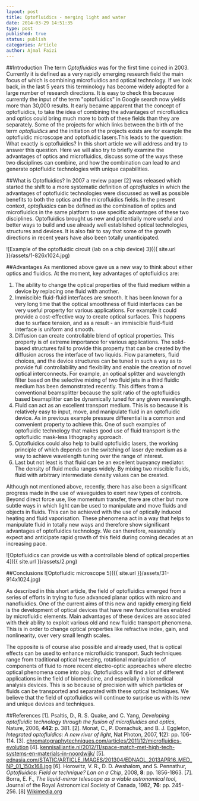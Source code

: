 ```yaml
---
layout: post
title: Optofluidics - merging light and water
date: 2014-03-29 14:51:35
type: post
published: true
status: publish
categories: Article
author: Ajmal Faizi
---
```


##Introduction
The term <em>Optofluidics</em> was for the first time coined in 2003. Currently it is defined as a very rapidly emerging research field the main focus of which is combining microfluidics and optical technology. If we look back, in the last 5 years this terminology has become widely adopted for a large number of research directions. It is easy to check this because currently the input of the term "optofluidics" in Google search now yields more than 30,000 results. It early became apparent that the concept of optofluidics, to take the idea of combining the advantages of microfluidics and optics could bring much more to both of these fields than they are separately. Some of the projects for which links between the birth of the term <em>optofluidics</em> and the initiation of the projects exists are for example the optofluidic microscope and optofluidic lasers.This leads to the question: What exactly is optofluidics? In this short article we will address and try to answer this question. Here we will also try to briefly examine the advantages of optics and microfluidics, discuss some of the ways these two disciplines can combine, and how the combination can lead to and generate optofluidic technologies with unique capabilities.

##What is Optofluidics?
In 2007 a review paper [2] was released which started the shift to a more systematic definition of <em>optofluidics</em> in which the advantages of optofluidic technologies were discussed as well as possible benefits to both the optics and the microfluidics fields. In the present context, <em>optofluidics</em> can be defined as the combination of optics and microfluidics in the same platform to use specific advantages of these two disciplines. Optofluidics brought us new and potentially more useful and better ways to build and use already well established optical technologies, structures and devices. It is also fair to say that some of the growth directions in recent years have also been totally unanticipated.

![Example of the optofluidic circuit (lab on a chip device) 3]({{ site.url }}/assets/1-826x1024.jpg)

##Advantages
As mentioned above gave us a new way to think about either optics and fluidics. At the moment, key advantages of optofluidics are:
1. The ability to change the optical properties of the fluid medium within a device by replacing one fluid with another.
2. Immiscible fluid-fluid interfaces are smooth. It has been known for a very long time that the optical smoothness of fluid interfaces can be very useful property for various applications. For example it could provide a cost-effective way to create optical surfaces. This happens due to surface tension, and as a result - an immiscible fluid-fluid interface is uniform and smooth.
3. Diffusion can create controllable blend of optical properties. This property is of extreme importance for various applications. The solid-based structures fail to provide this property that can be created by the diffusion across the interface of two liquids. Flow parameters, fluid choices, and the device structures can be tuned in such a way as to provide full controllability and flexibility and enable the creation of novel optical interconnects. For example, an optical splitter and wavelength filter based on the selective mixing of two fluid jets in a third fluidic medium has been demonstrated recently. This differs from a conventional beamsplitter because the split ratio of the optofluidics based beamsplitter can be dynamically tuned for any given wavelength.
4. Fluid can act as an excellent transport medium. This is so because it is relatively easy to input, move, and manipulate fluid in an optofluidic device. As in previous example pressure differential is a common and convenient property to achieve this. One of such examples of optofluidic technology that makes good use of fluid transport is the optofluidic mask-less lithography approach.
5. Optofluidics could also help to build optofluidic lasers, the working principle of which depends on the switching of laser dye medium as a way to achieve wavelength tuning over the range of interest.
6. Last but not least is that fluid can be an excellent buoyancy mediator. The density of fluid media ranges widely. By mixing two miscible fluids, fluid with arbitrary intermediate density values can be created.

Although not mentioned above, recently, there has also been a significant progress made in the use of waveguides to exert new types of controls. Beyond direct force use, like momentum transfer, there are other but more subtle ways in which light can be used to manipulate and move fluids and objects in fluids. This can be achieved with the use of optically induced heating and fluid vaporisation. These phenomena act in a way that helps to manipulate fluid in totally new ways and therefore show significant advantages of optofluidics technology. We can therefore, reasonably expect and anticipate rapid growth of this field during coming decades at an increasing pace.

![Optofluidics can provide us with a controllable blend of optical properties 4]({{ site.url }}/assets/2.png)

##Conclusions
![Optofluidic microscope 5]({{ site.url }}/assets/31-914x1024.jpg)

As described in this short article, the field of optofluidics emerged from a series of efforts in trying to fuse advanced planar optics with micro and nanofluidics. One of the current aims of this new and rapidly emerging field is the development of optical devices that have new functionalities enabled by microfluidic elements. Main advantages of these devices are associated with their ability to exploit various old and new fluidic transport phenomena. This is in order to change optical properties like refractive index, gain, and nonlinearity, over very small length scales.

The opposite is of course also possible and already used, that is optical effects can be used to enhance microfluidic transport. Such techniques range from traditional optical tweezing, rotational manipulation of components of fluid to more recent electro-optic approaches where electro optical phenomena come into play. Optofluidics will find a lot of different applications in the field of biomedicine, and especially in biomedical analysis devices. This is so because of precision with which particles or fluids can be transported and separated with these optical techniques. We believe that the field of optofluidics will continue to surprise us with its new and unique devices and techniques.

##References
[1]. Psaltis, D., R. S. Quake, and C. Yang, <em>Developing optofluidic technology through the fusion of microfluidics and optics</em>, Nature, 2006, <strong>442</strong>: p. 381.
[2]. Monat, C., P. Domachuk, and B. J. Eggleton, <em>Integrated optofluidics: A new river of light</em>, Nat Photon, 2007, <strong>1</strong>(2): pp. 106-114.
[3]. [chromatographytechniques.com/articles/2011/12/microfluidics-evolution](http://www.chromatographytechniques.com/articles/2011/12/microfluidics-evolution)
[4]. [kennisalliantie.nl/2012/11/space-match-met-high-tech-systems-en-materials-in-noordwijk/](http://kennisalliantie.nl/2012/11/space-match-met-high-tech-systems-en-materials-in-noordwijk/)
[5]. [ednasia.com/STATIC/ARTICLE_IMAGES/201304/EDNAOL_2013APR16_MED_NP_01_150x168.jpg](http://www.ednasia.com/STATIC/ARTICLE_IMAGES/201304/EDNAOL_2013APR16_MED_NP_01_150x168.jpg)
[6]. Horowitz, V. R., D. D. Awshalom, and S. Pennathur, <em>Optofluidics: Field or technique? Lan on a Chip</em>, 2008, <strong>8</strong>: pp. 1856-1863.
[7]. Borra, E. F., <em>The liquid-mirror telescope as a viable astronomical tool</em>, Journal of the Royal Astronomical Society of Canada, 1982, <strong>76</strong>: pp. 245-256.
[8] [Wikimedia.org](http://Wikimedia.org)
